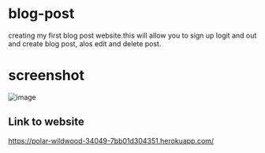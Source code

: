 # blog-post
creating my first blog post website.this will allow you to sign up logit and out and create blog post, alos edit and delete post.

# screenshot
![image](https://github.com/TomasRullan/blog-post/assets/139053276/2bf65c4b-9a16-4576-b878-74b1da669096)


## Link to website
https://polar-wildwood-34049-7bb01d304351.herokuapp.com/
